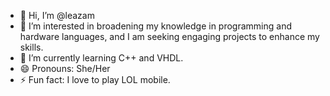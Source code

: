 - 👋 Hi, I’m @leazam
- 👀 I’m interested in broadening my knowledge in programming and hardware languages, and I am seeking engaging projects to enhance my skills.
- 🌱 I’m currently learning C++ and VHDL. 
- 😄 Pronouns: She/Her
- ⚡ Fun fact: I love to play LOL mobile. 

<!---
leazam/leazam is a ✨ special ✨ repository because its `README.md` (this file) appears on your GitHub profile.
You can click the Preview link to take a look at your changes.
--->
